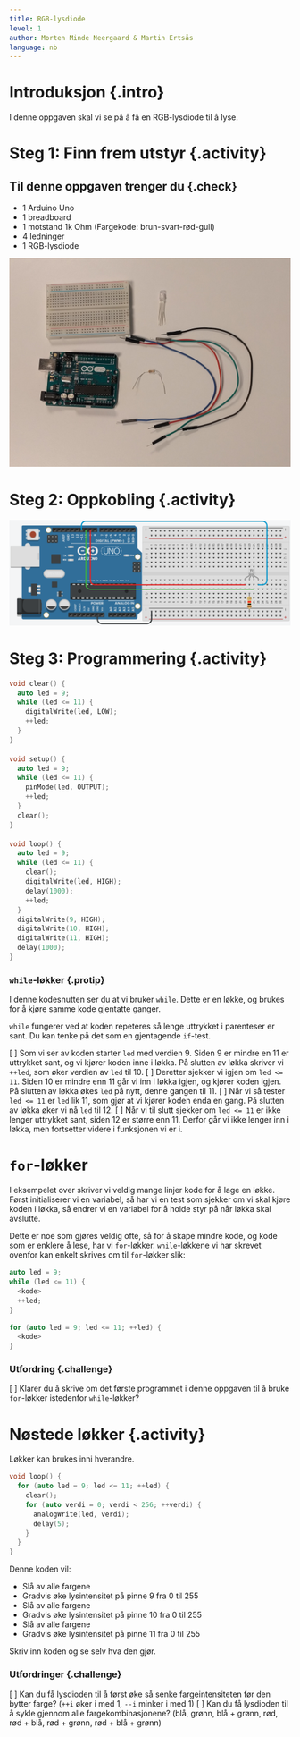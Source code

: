 ```yaml
---
title: RGB-lysdiode
level: 1
author: Morten Minde Neergaard & Martin Ertsås
language: nb
---
```


# Introduksjon {.intro}

I denne oppgaven skal vi se på å få en RGB-lysdiode til å lyse.

# Steg 1: Finn frem utstyr {.activity}

## Til denne oppgaven trenger du {.check}

+ 1 Arduino Uno
+ 1 breadboard
+ 1 motstand 1k Ohm (Fargekode: brun-svart-rød-gull)
+ 4 ledninger
+ 1 RGB-lysdiode

![utstyr](utstyr.jpeg)

# Steg 2: Oppkobling {.activity}

![kobling](kobling.png)

# Steg 3: Programmering {.activity}

```cpp
void clear() {
  auto led = 9;
  while (led <= 11) {
    digitalWrite(led, LOW);
    ++led;
  }
}

void setup() {
  auto led = 9;
  while (led <= 11) {
    pinMode(led, OUTPUT);
    ++led;
  }
  clear();
}

void loop() {
  auto led = 9;
  while (led <= 11) {
    clear();
    digitalWrite(led, HIGH);
    delay(1000);
    ++led;
  }
  digitalWrite(9, HIGH);
  digitalWrite(10, HIGH);
  digitalWrite(11, HIGH);
  delay(1000);
}
```

### `while`-løkker {.protip}

I denne kodesnutten ser du at vi bruker `while`. Dette er en løkke, og brukes for å kjøre samme kode gjentatte ganger.

`while` fungerer ved at koden repeteres så lenge uttrykket i parenteser er sant. Du kan tenke på det som en gjentagende `if`-test.

[ ] Som vi ser av koden starter `led` med verdien 9. Siden 9 er mindre en 11 er uttrykket sant, og vi kjører koden inne i
  løkka. På slutten av løkka skriver vi `++led`, som øker verdien av `led` til 10.
[ ] Deretter sjekker vi igjen om `led <= 11`. Siden 10 er mindre enn 11 går vi inn i løkka igjen, og kjører koden igjen. På slutten av løkka økes `led`
  på nytt, denne gangen til 11.
[ ] Når vi så tester `led <= 11` er `led` lik 11, som gjør at vi kjører koden enda en gang. På slutten av løkka øker vi nå `led` til 12.
[ ] Når vi til slutt sjekker om `led <= 11` er ikke lenger uttrykket sant, siden 12 er større enn 11. Derfor går vi ikke lenger inn i løkka, men fortsetter videre i funksjonen vi er i.


# `for`-løkker

I eksempelet over skriver vi veldig mange linjer kode for å lage en løkke. Først initialiserer vi en variabel, så har
vi en test som sjekker om vi skal kjøre koden i løkka, så endrer vi en variabel for å holde styr på når løkka skal
avslutte.

Dette er noe som gjøres veldig ofte, så for å skape mindre kode, og kode som er enklere å lese, har
vi `for`-løkker. `while`-løkkene vi har skrevet ovenfor kan enkelt skrives om til `for`-løkker slik:

```cpp
auto led = 9;
while (led <= 11) {
  <kode>
  ++led;
}
```
```cpp
for (auto led = 9; led <= 11; ++led) {
  <kode>
}
```

### Utfordring {.challenge}

[ ] Klarer du å skrive om det første programmet i denne oppgaven til å bruke `for`-løkker istedenfor `while`-løkker?


# Nøstede løkker {.activity}

Løkker kan brukes inni hverandre.

```cpp
void loop() {
  for (auto led = 9; led <= 11; ++led) {
    clear();
    for (auto verdi = 0; verdi < 256; ++verdi) {
      analogWrite(led, verdi);
      delay(5);
    }
  }
}
```

Denne koden vil:

+ Slå av alle fargene
+ Gradvis øke lysintensitet på pinne 9 fra 0 til 255
+ Slå av alle fargene
+ Gradvis øke lysintensitet på pinne 10 fra 0 til 255
+ Slå av alle fargene
+ Gradvis øke lysintensitet på pinne 11 fra 0 til 255

Skriv inn koden og se selv hva den gjør.

### Utfordringer {.challenge}

[ ] Kan du få lysdioden til å først øke så senke fargeintensiteten før den bytter farge? (`++i` øker i med 1, `--i` minker i
  med 1)
[ ] Kan du få lysdioden til å sykle gjennom alle fargekombinasjonene?
 (blå, grønn, blå + grønn, rød, rød + blå, rød + grønn, rød + blå + grønn)
